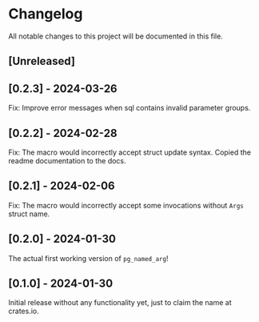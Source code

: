 # Changelog

All notable changes to this project will be documented in this file.

## [Unreleased]

## [0.2.3] - 2024-03-26

Fix: Improve error messages when sql contains invalid parameter groups.

## [0.2.2] - 2024-02-28

Fix: The macro would incorrectly accept struct update syntax.
Copied the readme documentation to the docs.

## [0.2.1] - 2024-02-06

Fix: The macro would incorrectly accept some invocations without `Args` struct name.

## [0.2.0] - 2024-01-30

The actual first working version of `pg_named_arg`!

## [0.1.0] - 2024-01-30

Initial release without any functionality yet, just to claim the name at
crates.io.
